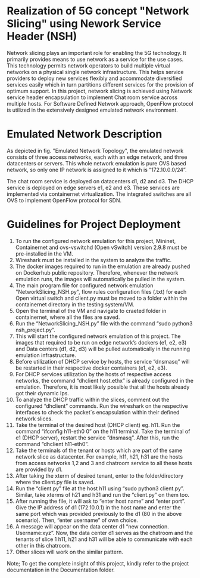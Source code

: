 # Realization of 5G concept "Network Slicing" using Nework Service Header (NSH)

Network slicing plays an important role for enabling the 5G technology. It primarily provides means
to use network as a service for the use cases. This technology permits network operators to build 
multiple virtual networks on a physical single network infrastructure. This helps service providers to 
deploy new services flexibly and accommodate diversified services easily which in turn partitions 
different services for the provision of optimum support. In this project, network slicing is achieved 
using Network service header encapsulation to implement Chat room service across multiple hosts. 
For Software Defined Network approach, OpenFlow protocol is utilized in the extensively designed 
emulated network environment.

# Emulated Network Description
As depicted in fig. "Emulated Network Topology", the emulated network consists of three access networks, each with an edge network, and three datacenters or 
servers. This whole network emulation is pure OVS based network, so only one IP network is assigned to it which is “172.10.0.0/24”. 

The chat room service is deployed on datacenters d1, d2 and d3. The DHCP service is deployed on edge servers 
e1, e2 and e3. These services are implemented via containernet virtualization. The integrated switches are all 
OVS to implement OpenFlow protocol for SDN.

# Guidelines for Project Deployment

1. To run the configured network emulation for this project, Mininet, Containernet and ovs-vswitchd (Open vSwitch) version 2.9.8 must be pre-installed in the VM.
2. Wireshark must be installed in the system to analyze the traffic.
3. The docker images required to run in the emulation are already pushed on Dockerhub public repository. Therefore, whenever the network emulation runs, the images will automatically be pulled in the system.
4. The main program file for configured network emulation "NetworkSlicing_NSH.py", flow rules configuration files (.txt) for each Open virtual switch and client.py must be moved to a folder within the containernet directory in the testing system/VM.
5. Open the terminal of the VM and navigate to craeted folder in containernet, where all the files are saved.
6. Run the “NetworkSlicing_NSH.py” file with the command “sudo python3 nsh_project.py”. 
7. This will start the configured network emulation of this project. The images that required to be run on edge network’s dockers (e1, e2, e3) and Data centers (d1, d2, d3) will be pulled automatically in the running emulation infrastructure.
8. Before utilization of DHCP service by hosts, the service “dnsmasq” will be restarted in their respective docker containers (e1, e2, e3).
9. For DHCP services utilization by the hosts of respective access networks, the command “dhclient host.ethx” is already configured in the emulation. Therefore, it is most likely possible that all the hosts already got their dynamic Ips.
10. To analyze the DHCP traffic within the slices, comment out the configured “dhclient” commands. Run the wireshark on the respective interfaces to check the packet´s encapsulation within their defined network slices.
11. Take the terminal of the desired host (DHCP client) eg. h11. Run the command “ifconfig h11-eth0 0” on the h11 terminal. Take the terminal of e1 (DHCP server), restart the service “dnsmasq”. After this, run the command “dhclient h11-eth0”. 
12. Take the terminals of the tenant or hosts which are part of the same network slice as datacenter. For example, h11, h21, h31 are the hosts from access networks 1,2 and 3 and chatroom service to all these hosts are provided by d1. 
13. After taking the xterm of desired tenant, enter to the folder/directory where the client.py file is saved. 
14. Run the “client.py” file at the host h11 using “sudo python3 client.py”. Similar, take xterms of h21 and h31 and run the “client.py” on them too. 
15. After running the file, it will ask to “enter host name” and “enter port”. Give the IP address of d1 (172.10.0.1) in the host name and enter the same port which was provided previously to the d1 (80 in the above scenario). Then, “enter username” of own choice.
16. A message will appear on the data center d1 “new connection. Username:xyz”. Now, the data center d1 serves as the chatroom and the tenants of slice 1 h11, h21 and h31 will be able to communicate with each other in this chatroom.
17. Other slices will work on the similar pattern.

Note; To get the complete insight of this project, kindly refer to the project documentation in the Documentation folder.
